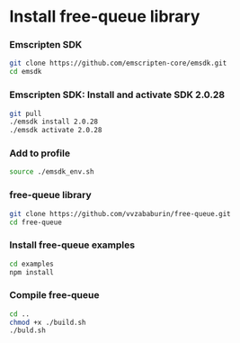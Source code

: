 # Install free-queue library

### Emscripten SDK
```bash
git clone https://github.com/emscripten-core/emsdk.git
cd emsdk
```

### Emscripten SDK: Install and activate SDK 2.0.28
```bash
git pull
./emsdk install 2.0.28
./emsdk activate 2.0.28
```

### Add to profile
```bash
source ./emsdk_env.sh
```

### free-queue library
```bash
git clone https://github.com/vvzababurin/free-queue.git
cd free-queue
```

### Install free-queue examples
```bash
cd examples
npm install
```

### Compile free-queue
```bash
cd ..
chmod +x ./build.sh
./buld.sh
```







